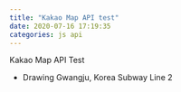 ```yaml
---
title: "Kakao Map API test"
date: 2020-07-16 17:19:35
categories: js api
---
```


Kakao Map API Test

- Drawing Gwangju, Korea Subway Line 2 


<div id="map" style="width:100%;height:500px;"></div>

<script type="text/javascript" src="//dapi.kakao.com/v2/maps/sdk.js?appkey=5bf4bd144dadbaeece33e4747d7a3549"></script>
<script>
var mapContainer = document.getElementById('map'), // 지도를 표시할 div  
    mapOption = { 
        center: new kakao.maps.LatLng(35.151523, 126.869565), // 지도의 중심좌표
        level: 7 // 지도의 확대 레벨
    };

var map = new kakao.maps.Map(mapContainer, mapOption);

var linePath = [
    new kakao.maps.LatLng(35.158525, 126.848378),
    new kakao.maps.LatLng(35.151740, 126.848378),
    new kakao.maps.LatLng(35.148202, 126.848378),
    new kakao.maps.LatLng(35.146706, 126.848664),
    new kakao.maps.LatLng(35.147235, 126.850261),
    new kakao.maps.LatLng(35.148047, 126.852013),
    new kakao.maps.LatLng(35.147799, 126.856563),
    new kakao.maps.LatLng(35.146291, 126.856963),
    new kakao.maps.LatLng(35.144288, 126.857258),
    new kakao.maps.LatLng(35.140974, 126.858588),
    new kakao.maps.LatLng(35.137385, 126.858963),
    new kakao.maps.LatLng(35.133046, 126.859388),
    new kakao.maps.LatLng(35.132538, 126.859964),
    new kakao.maps.LatLng(35.132602, 126.860602),
    new kakao.maps.LatLng(35.132666, 126.866380),
    new kakao.maps.LatLng(35.133174, 126.869385),
    new kakao.maps.LatLng(35.133407, 126.870133),
    new kakao.maps.LatLng(35.134486, 126.872023),
    new kakao.maps.LatLng(35.133864, 126.872257),
    new kakao.maps.LatLng(35.129595, 126.874442),
    new kakao.maps.LatLng(35.128724, 126.874689),
    new kakao.maps.LatLng(35.126375, 126.875196),
    new kakao.maps.LatLng(35.127074, 126.877147),
    new kakao.maps.LatLng(35.127531, 126.878515),
    new kakao.maps.LatLng(35.127624, 126.878966),
    new kakao.maps.LatLng(35.128017, 126.882411),
    new kakao.maps.LatLng(35.128287, 126.883365),
    new kakao.maps.LatLng(35.130177, 126.886511),
    new kakao.maps.LatLng(35.130987, 126.888047),
    new kakao.maps.LatLng(35.131880, 126.890958),
    new kakao.maps.LatLng(35.133355, 126.894103),
    new kakao.maps.LatLng(35.134026, 126.896472),
    new kakao.maps.LatLng(35.134792, 126.899091),
    new kakao.maps.LatLng(35.133289, 126.901663),
    new kakao.maps.LatLng(35.133945, 126.910467),
    new kakao.maps.LatLng(35.134305, 126.914613),
    new kakao.maps.LatLng(35.134501, 126.915842),
    new kakao.maps.LatLng(35.134713, 126.916518),
    new kakao.maps.LatLng(35.134958, 126.917022),
    new kakao.maps.LatLng(35.135642, 126.918041),
    new kakao.maps.LatLng(35.138794, 126.922447),
    new kakao.maps.LatLng(35.139382, 126.922927),
    new kakao.maps.LatLng(35.144088, 126.925864),
    new kakao.maps.LatLng(35.150877, 126.930370),
    new kakao.maps.LatLng(35.151339, 126.930568),
    new kakao.maps.LatLng(35.154682, 126.931923),
    new kakao.maps.LatLng(35.159702, 126.930912),
    new kakao.maps.LatLng(35.160456, 126.930660),
    new kakao.maps.LatLng(35.161124, 126.930215),
    new kakao.maps.LatLng(35.161589, 126.929781),
    new kakao.maps.LatLng(35.162026, 126.929212),
    new kakao.maps.LatLng(35.162454, 126.928259),
    new kakao.maps.LatLng(35.164388, 126.921006),
    new kakao.maps.LatLng(35.166882, 126.911033),
    new kakao.maps.LatLng(35.166989, 126.910676),
    new kakao.maps.LatLng(35.167613, 126.910191),
    new kakao.maps.LatLng(35.173918, 126.912735)
];

var polyline = new kakao.maps.Polyline({
    path: linePath,
    strokeWeight: 5,
    strokeColor: '#0471C3',
    strokeOpacity: 0.7,
    strokeStyle: 'solid'
});

polyline.setMap(map);
 
// 마커를 표시할 위치와 내용을 가지고 있는 객체 배열입니다 
var positions = [
    {content: '<center><div>201 시청역</div></center>', 
     latlng: new kakao.maps.LatLng(35.158525, 126.848378)},
    {content: '<center><div>202 치평역</div></center>', 
     latlng: new kakao.maps.LatLng(35.151740, 126.848378)},
    {content: '<center><div>203 상무역</div></center>', 
     latlng: new kakao.maps.LatLng(35.146706, 126.848664)},
    {content: '<center><div>204 금호역</div></center>', 
     latlng: new kakao.maps.LatLng(35.144288, 126.857258)},
    {content: '<center><div>205 금부역</div></center>', 
     latlng: new kakao.maps.LatLng(35.137385, 126.858963)},
    {content: '<center><div>206 마재역</div></center>', 
     latlng: new kakao.maps.LatLng(35.132602, 126.860602)},
    {content: '<center><div>207 월드컵경기장역</div></center>',
     latlng: new kakao.maps.LatLng(35.133864, 126.872257)},
    {content: '<center><div>208 풍암역</div></center>',
     latlng: new kakao.maps.LatLng(35.127074, 126.877147)},
    {content: '<center><div>209 원광대병원역</div></center>',
     latlng: new kakao.maps.LatLng(35.130177, 126.886511)},
    {content: '<center><div>210 주월역</div></center>',
     latlng: new kakao.maps.LatLng(35.134026, 126.896472)},
    {content: '<center><div>211 백운역</div></center>',
     latlng: new kakao.maps.LatLng(35.133289, 126.901663)},
    {content: '<center><div>212 양림역</div></center>',
     latlng: new kakao.maps.LatLng(35.133945, 126.910467)},
    {content: '<center><div>213 방림역</div></center>',
     latlng: new kakao.maps.LatLng(35.135642, 126.918041)},
    {content: '<center><div>214 남광주역</div></center>',
     latlng: new kakao.maps.LatLng(35.139382, 126.922927)},
    {content: '<center><div>215 조선대역</div></center>',
     latlng: new kakao.maps.LatLng(35.144088, 126.925864)},
    {content: '<center><div>216 지산역</div></center>',
     latlng: new kakao.maps.LatLng(35.151339, 126.930568)},
    {content: '<center><div>217 두암역</div></center>',
     latlng: new kakao.maps.LatLng(35.159702, 126.930912)},
    {content: '<center><div>218 서방사거리역</div></center>',
     latlng: new kakao.maps.LatLng(35.159702, 126.930912)},
    {content: '<center><div>219 광주역</div></center>',
     latlng: new kakao.maps.LatLng(35.166882, 126.911033)},
    {content: '<center><div>220 전남대역</div></center>',
     latlng: new kakao.maps.LatLng(35.173918, 126.912735)}
];

for (var i = 0; i < positions.length; i ++) {
    var marker = new kakao.maps.Marker({
        map: map, // 마커를 표시할 지도
        position: positions[i].latlng // 마커의 위치
    });
    
    var infowindow = new kakao.maps.InfoWindow({
        content: positions[i].content
    });

    kakao.maps.event.addListener(marker, 'mouseover', makeOverListener(map, marker, infowindow));
    kakao.maps.event.addListener(marker, 'mouseout', makeOutListener(infowindow));
}

// 인포윈도우를 표시하는 클로저를 만드는 함수입니다 
function makeOverListener(map, marker, infowindow) {
    return function() {
        infowindow.open(map, marker);
    };
}

// 인포윈도우를 닫는 클로저를 만드는 함수입니다 
function makeOutListener(infowindow) {
    return function() {
        infowindow.close();
    };
}

</script>
